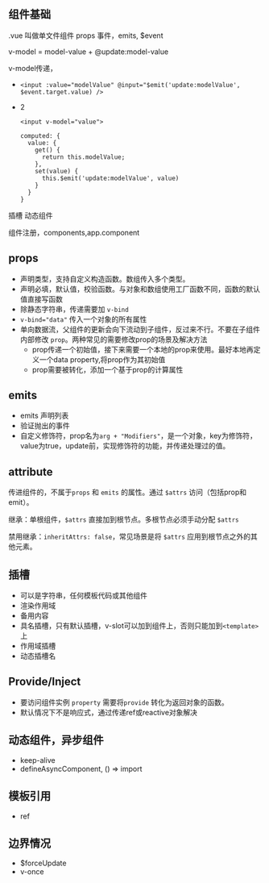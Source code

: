 ## 组件基础

.vue 叫做单文件组件
props
事件，emits, $event

v-model = model-value + @update:model-value

v-model传递，

* `<input :value="modelValue" @input="$emit('update:modelValue', $event.target.value) />`
* 2

    ```vue
    <input v-model="value">

    computed: {
      value: {
        get() {
          return this.modelValue;
        },
        set(value) {
          this.$emit('update:modelValue', value)
        }
      }
    }
    ```

插槽
动态组件

组件注册，components,app.component

## props

* 声明类型，支持自定义构造函数。数组传入多个类型。
* 声明必填，默认值，校验函数。与对象和数组使用工厂函数不同，函数的默认值直接写函数
* 除静态字符串，传递需要加 `v-bind`
* `v-bind="data"` 传入一个对象的所有属性
* 单向数据流，父组件的更新会向下流动到子组件，反过来不行。不要在子组件内部修改 `prop`。两种常见的需要修改prop的场景及解决方法
  * prop传递一个初始值，接下来需要一个本地的prop来使用。最好本地再定义一个data property,将prop作为其初始值
  * prop需要被转化，添加一个基于prop的计算属性

## emits

* emits 声明列表
* 验证抛出的事件
* 自定义修饰符，prop名为`arg + "Modifiers"`，是一个对象，key为修饰符，value为true，update前，实现修饰符的功能，并传递处理过的值。

## attribute

传进组件的，不属于`props` 和 `emits` 的属性。通过 `$attrs` 访问（包括prop和emit）。

继承：单根组件，`$attrs` 直接加到根节点。多根节点必须手动分配 `$attrs`

禁用继承：`inheritAttrs: false`，常见场景是将 `$attrs` 应用到根节点之外的其他元素。

## 插槽

* 可以是字符串，任何模板代码或其他组件
* 渲染作用域
* 备用内容
* 具名插槽，只有默认插槽，v-slot可以加到组件上，否则只能加到`<template>`上
* 作用域插槽
* 动态插槽名

## Provide/Inject

* 要访问组件实例 `property` 需要将`provide` 转化为返回对象的函数。
* 默认情况下不是响应式，通过传递ref或reactive对象解决

## 动态组件，异步组件

* keep-alive
* defineAsyncComponent, () => import
<!-- TODO Suspense  -->

## 模板引用

* ref

## 边界情况

* $forceUpdate
* v-once
